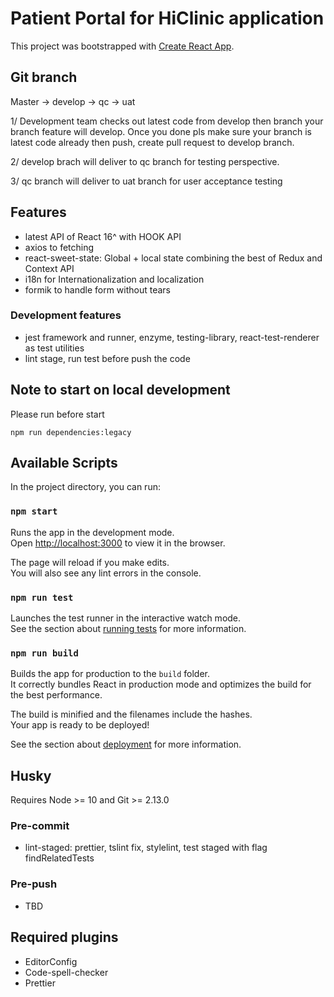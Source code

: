 # Patient Portal for HiClinic application

This project was bootstrapped with [Create React App](https://github.com/facebook/create-react-app).

## Git branch

Master -> develop -> qc -> uat

1/ Development team checks out latest code from develop then branch your branch feature will develop. Once you done pls make sure your branch is latest code already then push, create pull request to develop branch.

2/ develop brach will deliver to qc branch for testing perspective.

3/ qc branch will deliver to uat branch for user acceptance testing

## Features

- latest API of React 16^ with HOOK API
- axios to fetching
- react-sweet-state: Global + local state combining the best of Redux and Context API
- i18n for Internationalization and localization
- formik to handle form without tears

### Development features

- jest framework and runner, enzyme, testing-library, react-test-renderer as test utilities
- lint stage, run test before push the code

## Note to start on local development

Please run before start

```
npm run dependencies:legacy
```
## Available Scripts

In the project directory, you can run:

### `npm start`

Runs the app in the development mode.<br />
Open [http://localhost:3000](http://localhost:3000) to view it in the browser.

The page will reload if you make edits.<br />
You will also see any lint errors in the console.

### `npm run test`

Launches the test runner in the interactive watch mode.<br />
See the section about [running tests](https://facebook.github.io/create-react-app/docs/running-tests) for more information.

### `npm run build`

Builds the app for production to the `build` folder.<br />
It correctly bundles React in production mode and optimizes the build for the best performance.

The build is minified and the filenames include the hashes.<br />
Your app is ready to be deployed!

See the section about [deployment](https://facebook.github.io/create-react-app/docs/deployment) for more information.

## Husky

Requires Node >= 10 and Git >= 2.13.0

### Pre-commit

- lint-staged: prettier, tslint fix, stylelint, test staged with flag findRelatedTests

### Pre-push

- TBD

## Required plugins

- EditorConfig
- Code-spell-checker
- Prettier
